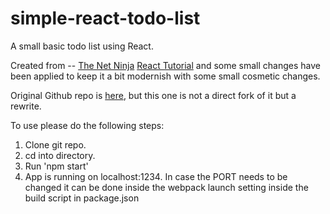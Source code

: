 # simple-react-todo-list
A small basic todo list using React. 

Created from -- [The Net Ninja](https://www.youtube.com/channel/UCW5YeuERMmlnqo4oq8vwUpg) [React Tutorial]() and some small changes have been applied to keep it a bit modernish with some small cosmetic changes.  

Original Github repo is [here](https://github.com/iamshaunjp/react-playlist), but this one is not a direct fork of it but a rewrite.

To use please do the following steps:

1. Clone git repo.
2. cd into directory.
3. Run 'npm start'
4. App is running on localhost:1234. In case the PORT needs to be changed it can be done inside the webpack launch setting inside the build script in package.json

